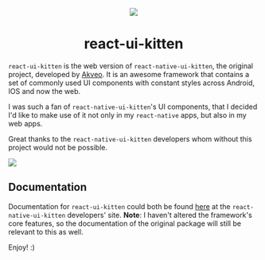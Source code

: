 <p align="center">
  <img src="https://raw.githubusercontent.com/bukharim96/pregx/master/assets/react-ui-kitten-banner-1.png" />
</p>

<h1 align="center">react-ui-kitten</h1>

`react-ui-kitten` is the web version of `react-native-ui-kitten`, the original project, developed by [Akveo](https://akveo.github.io/). It is an awesome framework that contains a set of commonly used UI components with constant styles across Android, IOS and now the web.

I was such a fan of `react-native-ui-kitten`'s UI components, that I decided I'd like to make use of it not only in my `react-native` apps, but also in my web apps.

Great thanks to the `react-native-ui-kitten` developers whom without this project would not be possible.

<img src="https://cdn.rawgit.com/akveo/react-native-ui-kitten/master/docs/assets/kittenKit.png"/>

## Documentation
Documentation for `react-ui-kitten`  could both be found [here](https://akveo.github.io/react-native-ui-kitten/) at the `react-native-ui-kitten` developers' site.
**Note**: I haven't altered the framework's core features, so the documentation of the original package will still be relevant to this as well.

Enjoy! :)